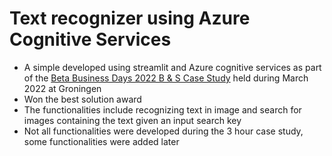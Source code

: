# Text recognizer using Azure Cognitive Services

* A simple developed using streamlit and Azure cognitive services as part of the [Beta Business Days 2022 B & S Case Study](https://www.betabusinessdays.nl/activities/case-bs-group/) held during March 2022 at Groningen
* Won the best solution award
* The functionalities include recognizing text in image and search for images containing the text given an input search key
* Not all functionalities were developed during the 3 hour case study, some functionalities were added later
